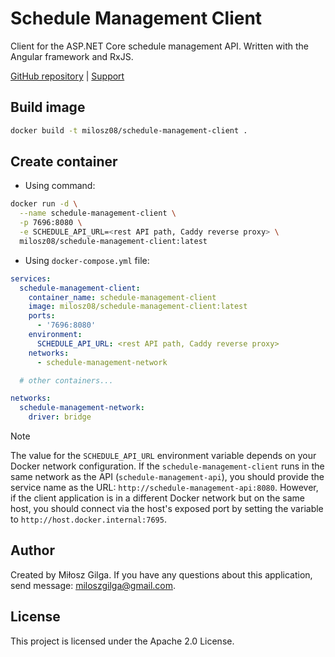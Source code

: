 # Schedule Management Client

Client for the ASP.NET Core schedule management API. Written with the Angular framework and RxJS.

[GitHub repository](https://github.com/milosz08/schedule-management-client)
| [Support](https://github.com/sponsors/milosz08)

## Build image

```bash
docker build -t milosz08/schedule-management-client .
```

## Create container

* Using command:

```bash
docker run -d \
  --name schedule-management-client \
  -p 7696:8080 \
  -e SCHEDULE_API_URL=<rest API path, Caddy reverse proxy> \
  milosz08/schedule-management-client:latest
```

* Using `docker-compose.yml` file:

```yaml
services:
  schedule-management-client:
    container_name: schedule-management-client
    image: milosz08/schedule-management-client:latest
    ports:
      - '7696:8080'
    environment:
      SCHEDULE_API_URL: <rest API path, Caddy reverse proxy>
    networks:
      - schedule-management-network

  # other containers...

networks:
  schedule-management-network:
    driver: bridge
```

> [!NOTE]
> The value for the `SCHEDULE_API_URL` environment variable depends on your Docker network configuration. If the
> `schedule-management-client` runs in the same network as the API (`schedule-management-api`), you should provide the
> service name as the URL: `http://schedule-management-api:8080`. However, if the client application is in a different
> Docker network but on the same host, you should connect via the host's exposed port by setting the variable to
> `http://host.docker.internal:7695`.

## Author

Created by Miłosz Gilga. If you have any questions about this application, send
message: [miloszgilga@gmail.com](mailto:miloszgilga@gmail.com).

## License

This project is licensed under the Apache 2.0 License.
